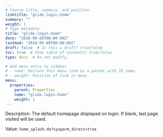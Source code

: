 ```yaml
---
# Course title, summary, and position.
linktitle: "glide.login.home"
summary: ""
weight: 1
# Page metadata.
title: "glide.login.home"
date: "2018-09-09T00:00:00Z"
lastmod: "2018-09-09T00:00:00Z"
draft: false  # Is this a draft? true/false
toc: true  # Show table of contents? true/false
type: docs  # Do not modify.

# Add menu entry to sidebar.
# - name: Declare this menu item as a parent with ID name.
# - weight: Position of link in menu.
menu:
  properties:
    parent: Properties
    name: "glide.login.home"
    weight: 1
---
```


Description: The default homepage displayed on login. If blank, last page visited will be used.


Value: `home_splash.do?sysparm_direct=true`
